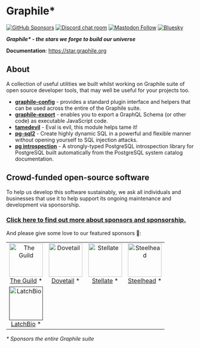 # Graphile\*

[![GitHub Sponsors](https://img.shields.io/github/sponsors/benjie?color=%23ea4aaa&label=github%20sponsors)](https://github.com/sponsors/benjie)
[![Discord chat room](https://img.shields.io/discord/489127045289476126.svg)](http://discord.gg/graphile)
[![Mastodon Follow](https://img.shields.io/mastodon/follow/109982006777922021?domain=https%3A%2F%2Ffosstodon.org&style=flat&label=mastodon&color=%236364FF)](https://fosstodon.org/@graphile)
[![Bluesky](https://img.shields.io/badge/bsky-graphile.org-blue?style=flat&color=%230285FF)](https://bsky.app/profile/graphile.org)

_**Graphile\* - the stars we forge to build our universe**_

**Documentation**: https://star.graphile.org

## About

A collection of useful utilities we built whilst working on Graphile suite of
open source developer tools, that may well be useful for your projects too.

- **[graphile-config](https://github.com/graphile/crystal/tree/main/utils/graphile-config)** -
  provides a standard plugin interface and helpers that can be used across the
  entire of the Graphile suite.
- **[graphile-export](https://github.com/graphile/crystal/tree/main/utils/graphile-export)** -
  enables you to export a GraphQL Schema (or other code) as executable
  JavaScript code.
- **[tamedevil](https://github.com/graphile/crystal/tree/main/utils/tamedevil)** -
  Eval is evil, this module helps tame it!
- **[pg-sql2](https://github.com/graphile/crystal/tree/main/utils/pg-sql2)** -
  Create highly dynamic SQL in a powerful and flexible manner without opening
  yourself to SQL injection attacks.
- **[pg introspection](https://github.com/graphile/crystal/tree/main/utils/pg-introspection)** -
  A strongly-typed PostgreSQL introspection library for PostgreSQL built
  automatically from the PostgreSQL system catalog documentation.

<!-- SPONSORS_BEGIN -->

## Crowd-funded open-source software

To help us develop this software sustainably, we ask all individuals and
businesses that use it to help support its ongoing maintenance and development
via sponsorship.

### [Click here to find out more about sponsors and sponsorship.](https://www.graphile.org/sponsor/)

And please give some love to our featured sponsors 🤩:

<table><tr>
<td align="center"><a href="https://www.the-guild.dev/"><img src="https://graphile.org/images/sponsors/theguild.png" width="90" height="90" alt="The Guild" /><br />The Guild</a> *</td>
<td align="center"><a href="https://dovetailapp.com/"><img src="https://graphile.org/images/sponsors/dovetail.png" width="90" height="90" alt="Dovetail" /><br />Dovetail</a> *</td>
<td align="center"><a href="https://stellate.co/"><img src="https://graphile.org/images/sponsors/Stellate.png" width="90" height="90" alt="Stellate" /><br />Stellate</a> *</td>
<td align="center"><a href="https://gosteelhead.com/"><img src="https://graphile.org/images/sponsors/steelhead.svg" width="90" height="90" alt="Steelhead" /><br />Steelhead</a> *</td>
</tr><tr>
<td align="center"><a href=""><img src="https://graphile.org/images/sponsors/latchbio.jpg" width="90" height="90" alt="LatchBio" /><br />LatchBio</a> *</td>
</tr></table>

<em>\* Sponsors the entire Graphile suite</em>

<!-- SPONSORS_END -->
